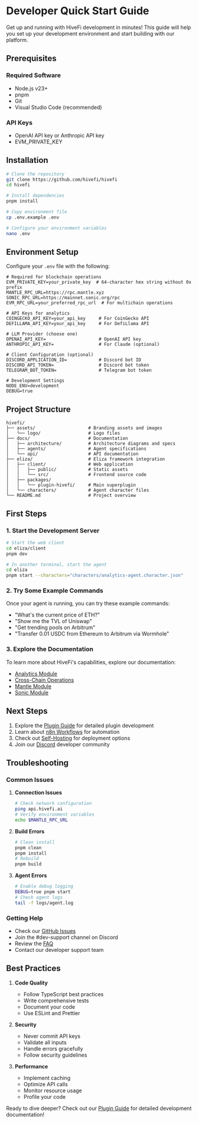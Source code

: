 # Developer Quick Start Guide

Get up and running with HiveFi development in minutes! This guide will help you set up your development environment and start building with our platform.

## Prerequisites

### Required Software
- Node.js v23+
- pnpm
- Git
- Visual Studio Code (recommended)

### API Keys
- OpenAI API key or Anthropic API key
- EVM_PRIVATE_KEY


## Installation

```bash
# Clone the repository
git clone https://github.com/hivefi/hivefi
cd hivefi

# Install dependencies
pnpm install

# Copy environment file
cp .env.example .env

# Configure your environment variables
nano .env
```

## Environment Setup

Configure your `.env` file with the following:

```env
# Required for blockchain operations
EVM_PRIVATE_KEY=your_private_key  # 64-character hex string without 0x prefix
MANTLE_RPC_URL=https://rpc.mantle.xyz
SONIC_RPC_URL=https://mainnet.sonic.org/rpc
EVM_RPC_URL=your_preferred_rpc_url  # For multichain operations

# API Keys for analytics
COINGECKO_API_KEY=your_api_key     # For CoinGecko API
DEFILLAMA_API_KEY=your_api_key     # For DefiLlama API

# LLM Provider (choose one)
OPENAI_API_KEY=                    # OpenAI API key
ANTHROPIC_API_KEY=                 # For Claude (optional)

# Client Configuration (optional)
DISCORD_APPLICATION_ID=            # Discord bot ID
DISCORD_API_TOKEN=                 # Discord bot token
TELEGRAM_BOT_TOKEN=                # Telegram bot token

# Development Settings
NODE_ENV=development
DEBUG=true
```

## Project Structure

```
hivefi/
├── assets/                    # Branding assets and images
│   └── logo/                  # Logo files
├── docs/                      # Documentation
│   ├── architecture/          # Architecture diagrams and specs
│   ├── agents/                # Agent specifications
│   └── api/                   # API documentation
├── eliza/                     # Eliza framework integration
│   ├── client/                # Web application
│   │   ├── public/            # Static assets
│   │   └── src/               # Frontend source code
│   ├── packages/
│   │   └── plugin-hivefi/     # Main superplugin
│   └── characters/            # Agent character files
└── README.md                  # Project overview
```

## First Steps

### 1. Start the Development Server

```bash
# Start the web client
cd eliza/client
pnpm dev

# In another terminal, start the agent
cd eliza
pnpm start --characters="characters/analytics-agent.character.json"
```

### 2. Try Some Example Commands

Once your agent is running, you can try these example commands:

- "What's the current price of ETH?"
- "Show me the TVL of Uniswap"
- "Get trending pools on Arbitrum"
- "Transfer 0.01 USDC from Ethereum to Arbitrum via Wormhole"

### 3. Explore the Documentation

To learn more about HiveFi's capabilities, explore our documentation:

- [Analytics Module](../for-developers/plugin/analytics/analytics-module.md)
- [Cross-Chain Operations](../for-developers/plugin/crosschain-module.md)
- [Mantle Module](../for-developers/plugin/mantle-module.md)
- [Sonic Module](../for-developers/plugin/sonic-module.md)

## Next Steps

1. Explore the [Plugin Guide](plugin-guide.md) for detailed plugin development
2. Learn about [n8n Workflows](n8n-workflows.md) for automation
3. Check out [Self-Hosting](self-hosting.md) for deployment options
4. Join our [Discord](https://discord.gg/hivefiai) developer community

## Troubleshooting

### Common Issues

1. **Connection Issues**
   ```bash
   # Check network configuration
   ping api.hivefi.ai
   # Verify environment variables
   echo $MANTLE_RPC_URL
   ```

2. **Build Errors**
   ```bash
   # Clean install
   pnpm clean
   pnpm install
   # Rebuild
   pnpm build
   ```

3. **Agent Errors**
   ```bash
   # Enable debug logging
   DEBUG=true pnpm start
   # Check agent logs
   tail -f logs/agent.log
   ```

### Getting Help

- Check our [GitHub Issues](https://github.com/hivefi/hivefi/issues)
- Join the #dev-support channel on Discord
- Review the [FAQ](../resources/faq.md)
- Contact our developer support team

## Best Practices

1. **Code Quality**
   - Follow TypeScript best practices
   - Write comprehensive tests
   - Document your code
   - Use ESLint and Prettier

2. **Security**
   - Never commit API keys
   - Validate all inputs
   - Handle errors gracefully
   - Follow security guidelines

3. **Performance**
   - Implement caching
   - Optimize API calls
   - Monitor resource usage
   - Profile your code

Ready to dive deeper? Check out our [Plugin Guide](plugin-guide.md) for detailed development documentation!
